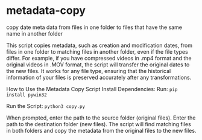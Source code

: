 # metadata-copy
copy date meta data from files in one folder to files that have the same name in another folder

This script copies metadata, such as creation and modification dates, from files in one folder to matching files in another folder, even if the file types differ. For example, if you have compressed videos in .mp4 format and the original videos in .MOV format, the script will transfer the original dates to the new files. It works for any file type, ensuring that the historical information of your files is preserved accurately after any transformations.

How to Use the Metadata Copy Script
Install Dependencies:
Run: ```pip install pywin32```

Run the Script:
```python3 copy.py```

When prompted, enter the path to the source folder (original files).
Enter the path to the destination folder (new files).
The script will find matching files in both folders and copy the metadata from the original files to the new files.
